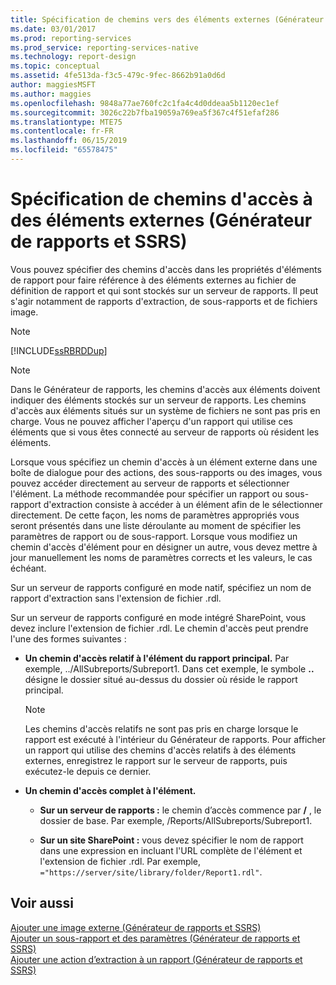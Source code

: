 ```yaml
---
title: Spécification de chemins vers des éléments externes (Générateur de rapports et SSRS) | Microsoft Docs
ms.date: 03/01/2017
ms.prod: reporting-services
ms.prod_service: reporting-services-native
ms.technology: report-design
ms.topic: conceptual
ms.assetid: 4fe513da-f3c5-479c-9fec-8662b91a0d6d
author: maggiesMSFT
ms.author: maggies
ms.openlocfilehash: 9848a77ae760fc2c1fa4c4d0ddeaa5b1120ec1ef
ms.sourcegitcommit: 3026c22b7fba19059a769ea5f367c4f51efaf286
ms.translationtype: MTE75
ms.contentlocale: fr-FR
ms.lasthandoff: 06/15/2019
ms.locfileid: "65578475"
---
```

# <a name="specifying-paths-to-external-items-report-builder-and-ssrs"></a>Spécification de chemins d'accès à des éléments externes (Générateur de rapports et SSRS)
  Vous pouvez spécifier des chemins d'accès dans les propriétés d'éléments de rapport pour faire référence à des éléments externes au fichier de définition de rapport et qui sont stockés sur un serveur de rapports. Il peut s'agir notamment de rapports d'extraction, de sous-rapports et de fichiers image.  
  
> [!NOTE]  
>  [!INCLUDE[ssRBRDDup](../../includes/ssrbrddup-md.md)]  
  
> [!NOTE]  
>  Dans le Générateur de rapports, les chemins d'accès aux éléments doivent indiquer des éléments stockés sur un serveur de rapports. Les chemins d'accès aux éléments situés sur un système de fichiers ne sont pas pris en charge. Vous ne pouvez afficher l'aperçu d'un rapport qui utilise ces éléments que si vous êtes connecté au serveur de rapports où résident les éléments.  
  
 Lorsque vous spécifiez un chemin d'accès à un élément externe dans une boîte de dialogue pour des actions, des sous-rapports ou des images, vous pouvez accéder directement au serveur de rapports et sélectionner l'élément. La méthode recommandée pour spécifier un rapport ou sous-rapport d'extraction consiste à accéder à un élément afin de le sélectionner directement. De cette façon, les noms de paramètres appropriés vous seront présentés dans une liste déroulante au moment de spécifier les paramètres de rapport ou de sous-rapport. Lorsque vous modifiez un chemin d'accès d'élément pour en désigner un autre, vous devez mettre à jour manuellement les noms de paramètres corrects et les valeurs, le cas échéant.  
  
 Sur un serveur de rapports configuré en mode natif, spécifiez un nom de rapport d'extraction sans l'extension de fichier .rdl.  
  
 Sur un serveur de rapports configuré en mode intégré SharePoint, vous devez inclure l'extension de fichier .rdl. Le chemin d'accès peut prendre l'une des formes suivantes :  
  
-   **Un chemin d'accès relatif à l'élément du rapport principal.** Par exemple, ../AllSubreports/Subreport1. Dans cet exemple, le symbole **..** désigne le dossier situé au-dessus du dossier où réside le rapport principal.  
  
    > [!NOTE]  
    >  Les chemins d'accès relatifs ne sont pas pris en charge lorsque le rapport est exécuté à l'intérieur du Générateur de rapports. Pour afficher un rapport qui utilise des chemins d'accès relatifs à des éléments externes, enregistrez le rapport sur le serveur de rapports, puis exécutez-le depuis ce dernier.  
  
-   **Un chemin d'accès complet à l'élément.**  
  
    -   **Sur un serveur de rapports :** le chemin d’accès commence par **/** , le dossier de base. Par exemple, /Reports/AllSubreports/Subreport1.  
  
    -   **Sur un site SharePoint :** vous devez spécifier le nom de rapport dans une expression en incluant l'URL complète de l'élément et l'extension de fichier .rdl. Par exemple, `="https://server/site/library/folder/Report1.rdl"`.  
  
## <a name="see-also"></a>Voir aussi  
 [Ajouter une image externe &#40;Générateur de rapports et SSRS&#41;](../../reporting-services/report-design/add-an-external-image-report-builder-and-ssrs.md)   
 [Ajouter un sous-rapport et des paramètres &#40;Générateur de rapports et SSRS&#41;](../../reporting-services/report-design/add-a-subreport-and-parameters-report-builder-and-ssrs.md)   
 [Ajouter une action d’extraction à un rapport &#40;Générateur de rapports et SSRS&#41;](../../reporting-services/report-design/add-a-drillthrough-action-on-a-report-report-builder-and-ssrs.md)  
  
  
